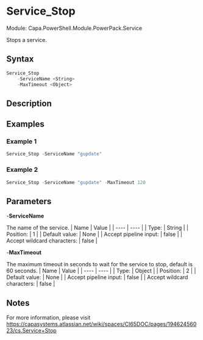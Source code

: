 # Service_Stop
Module: Capa.PowerShell.Module.PowerPack.Service

Stops a service.

## Syntax

```powershell
Service_Stop
	-ServiceName <String>
	-MaxTimeout <Object>
```

## Description



## Examples

### Example 1
```powershell
Service_Stop -ServiceName "gupdate"
```
    
### Example 2
```powershell
Service_Stop -ServiceName "gupdate" -MaxTimeout 120
```
    

## Parameters

-**ServiceName**

The name of the service.
| Name | Value |
| ---- | ---- |
| Type: | String |
| Position: | 1 | 
| Default value: | None | 
| Accept pipeline input: | false | 
| Accept wildcard characters: | false | 

-**MaxTimeout**

The maximum timeout in seconds to wait for the service to stop, default is 60 seconds.
| Name | Value |
| ---- | ---- |
| Type: | Object |
| Position: | 2 | 
| Default value: | None | 
| Accept pipeline input: | false | 
| Accept wildcard characters: | false | 


## Notes

For more information, please visit https://capasystems.atlassian.net/wiki/spaces/CI65DOC/pages/19462456023/cs.Service+Stop
